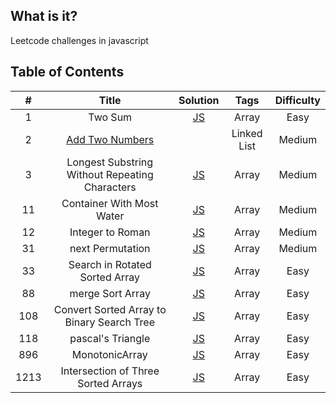 ## What is it?

Leetcode challenges in javascript

## Table of Contents

|  #   |                               Title                               |                                          Solution                                          |    Tags     | Difficulty |
| :--: | :---------------------------------------------------------------: | :----------------------------------------------------------------------------------------: | :---------: | :--------: |
|  1   |                              Two Sum                              |          [JS](https://github.com/hibow/js_practice/blob/master/Array/1.twoSum.js)          |    Array    |    Easy    |
|  2   | [Add Two Numbers](https://leetcode.com/problems/add-two-numbers/) |                                                                                            | Linked List |   Medium   |
|  3   |          Longest Substring Without Repeating Characters           | [JS](https://github.com/hibow/js_practice/blob/master/Array/3.lengthOfLongestSubstring.js) |    Array    |   Medium   |
|  11  |                     Container With Most Water                     |         [JS](https://github.com/hibow/js_practice/blob/master/Array/11.maxArea.js)         |    Array    |   Medium   |
|  12  |                         Integer to Roman                          |       [JS](https://github.com/hibow/js_practice/blob/master/Array/12.intToRoman.js)        |    Array    |   Medium   |
|  31  |                         next Permutation                          |     [JS](https://github.com/hibow/js_practice/blob/master/Array/31.nextPermutation.js)     |    Array    |   Medium   |
|  33  |                  Search in Rotated Sorted Array                   |       [JS](https://github.com/hibow/js_practice/blob/master/Array/33.searchInArr.js)       |    Array    |    Easy    |
|  88  |                         merge Sort Array                          |      [JS](https://github.com/hibow/js_practice/blob/master/Array/88.mergeSortArr.js)       |    Array    |    Easy    |
| 108  |            Convert Sorted Array to Binary Search Tree             |    [JS](https://github.com/hibow/js_practice/blob/master/Array/108.sortedArrayToBST.js)    |    Array    |    Easy    |
| 118  |                         pascal's Triangle                         |    [JS](https://github.com/hibow/js_practice/blob/master/Array/118.pascalsTriangle.js)     |    Array    |    Easy    |
| 896  |                          MonotonicArray                           |     [JS](https://github.com/hibow/js_practice/blob/master/Array/896.monotonicArray.js)     |    Array    |    Easy    |
| 1213 |                Intersection of Three Sorted Arrays                |  [JS](https://github.com/hibow/js_practice/blob/master/Array/1213.arraysIntersection.js)   |    Array    |    Easy    |
